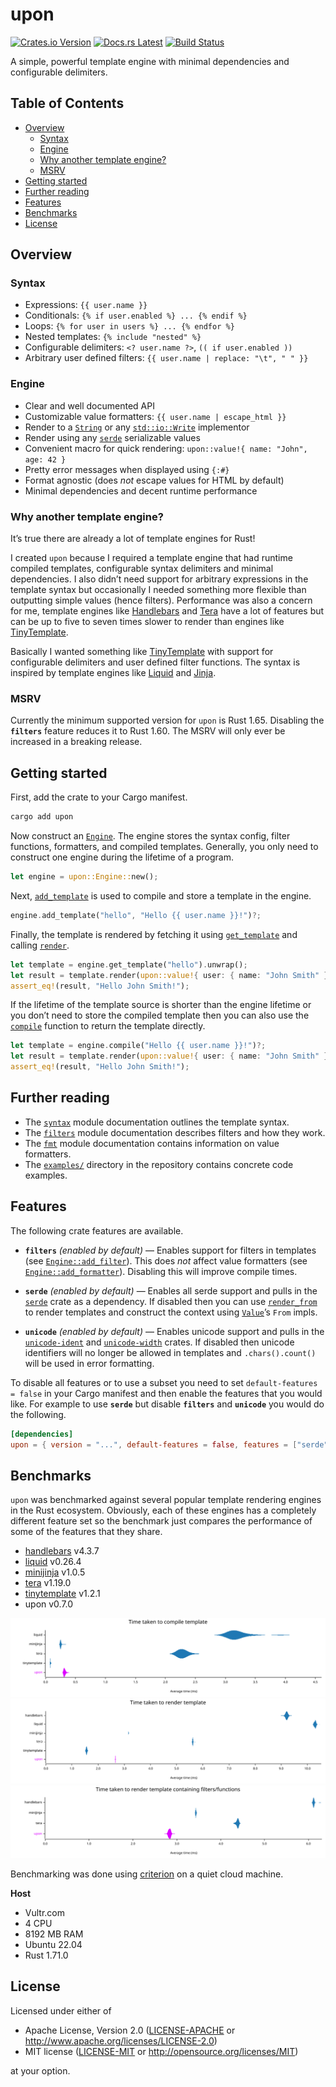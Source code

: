 <!-- Generated by cargo-onedoc. DO NOT EDIT. -->

# upon

[![Crates.io Version](https://badgers.space/crates/version/upon)](https://crates.io/crates/upon)
[![Docs.rs Latest](https://badgers.space/badge/docs.rs/latest/orange)](https://docs.rs/upon)
[![Build Status](https://badgers.space/github/checks/rossmacarthur/upon?label=build)](https://github.com/rossmacarthur/upon/actions/workflows/build.yaml?query=branch%3Atrunk)

A simple, powerful template engine with minimal dependencies and
configurable delimiters.

## Table of Contents

- [Overview](#overview)
  - [Syntax](#syntax)
  - [Engine](#engine)
  - [Why another template engine?](#why-another-template-engine)
  - [MSRV](#msrv)
- [Getting started](#getting-started)
- [Further reading](#further-reading)
- [Features](#features)
- [Benchmarks](#benchmarks)
- [License](#license)

## Overview

### Syntax

- Expressions: `{{ user.name }}`
- Conditionals: `{% if user.enabled %} ... {% endif %}`
- Loops: `{% for user in users %} ... {% endfor %}`
- Nested templates: `{% include "nested" %}`
- Configurable delimiters: `<? user.name ?>`, `(( if user.enabled ))`
- Arbitrary user defined filters: `{{ user.name | replace: "\t", " " }}`

### Engine

- Clear and well documented API
- Customizable value formatters: `{{ user.name | escape_html }}`
- Render to a [`String`][string] or any [`std::io::Write`][stdiowrite] implementor
- Render using any [`serde`][serde] serializable values
- Convenient macro for quick rendering:
  `upon::value!{ name: "John", age: 42 }`
- Pretty error messages when displayed using `{:#}`
- Format agnostic (does *not* escape values for HTML by default)
- Minimal dependencies and decent runtime performance

### Why another template engine?

It’s true there are already a lot of template engines for Rust!

I created `upon` because I required a template engine that had runtime
compiled templates, configurable syntax delimiters and minimal dependencies.
I also didn’t need support for arbitrary expressions in the template syntax
but occasionally I needed something more flexible than outputting simple
values (hence filters). Performance was also a concern for me, template
engines like [Handlebars] and [Tera] have a lot of features but can be up to
five to seven times slower to render than engines like [TinyTemplate].

Basically I wanted something like [TinyTemplate] with support for
configurable delimiters and user defined filter functions. The syntax is
inspired by template engines like [Liquid] and [Jinja].

### MSRV

Currently the minimum supported version for `upon` is Rust 1.65. Disabling
the **`filters`** feature reduces it to Rust 1.60. The MSRV will only ever
be increased in a breaking release.

## Getting started

First, add the crate to your Cargo manifest.

```sh
cargo add upon
```

Now construct an [`Engine`][engine]. The engine stores the syntax config, filter
functions, formatters, and compiled templates. Generally, you only need to
construct one engine during the lifetime of a program.

```rust
let engine = upon::Engine::new();
```

Next, [`add_template`][add_template] is used to compile and store a
template in the engine.

```rust
engine.add_template("hello", "Hello {{ user.name }}!")?;
```

Finally, the template is rendered by fetching it using
[`get_template`][get_template] and calling
[`render`][render].

```rust
let template = engine.get_template("hello").unwrap();
let result = template.render(upon::value!{ user: { name: "John Smith" }}).to_string()?;
assert_eq!(result, "Hello John Smith!");
```

If the lifetime of the template source is shorter than the engine lifetime
or you don’t need to store the compiled template then you can also use the
[`compile`][compile] function to return the template directly.

```rust
let template = engine.compile("Hello {{ user.name }}!")?;
let result = template.render(upon::value!{ user: { name: "John Smith" }}).to_string()?;
assert_eq!(result, "Hello John Smith!");
```

## Further reading

- The [`syntax`][syntax] module documentation outlines the template syntax.
- The [`filters`][filters] module documentation describes filters and how they work.
- The [`fmt`][fmt] module documentation contains information on value formatters.
- The [`examples/`](https://github.com/rossmacarthur/upon/tree/trunk/examples) directory in the repository contains concrete
  code examples.

## Features

The following crate features are available.

- **`filters`** *(enabled by default)* — Enables support for filters in
  templates (see [`Engine::add_filter`][engineadd_filter]). This does *not* affect value
  formatters (see [`Engine::add_formatter`][engineadd_formatter]). Disabling this will improve
  compile times.

- **`serde`** *(enabled by default)* — Enables all serde support and pulls
  in the [`serde`][serde] crate as a dependency. If disabled then you can use
  [`render_from`][render_from] to render templates and
  construct the context using [`Value`][value]’s `From` impls.

- **`unicode`** *(enabled by default)* — Enables unicode support and pulls
  in the [`unicode-ident`][unicode-ident] and
  [`unicode-width`][unicode-width] crates. If disabled then unicode
  identifiers will no longer be allowed in templates and `.chars().count()`
  will be used in error formatting.

To disable all features or to use a subset you need to set `default-features = false` in your Cargo manifest and then enable the features that you would
like. For example to use **`serde`** but disable **`filters`** and
**`unicode`** you would do the following.

```toml
[dependencies]
upon = { version = "...", default-features = false, features = ["serde"] }
```

[Handlebars]: https://crates.io/crates/handlebars
[Tera]: https://crates.io/crates/tera
[TinyTemplate]: https://crates.io/crates/tinytemplate
[Liquid]: https://liquidjs.com
[Jinja]: https://jinja.palletsprojects.com

## Benchmarks

`upon` was benchmarked against several popular template rendering engines in the
Rust ecosystem. Obviously, each of these engines has a completely different
feature set so the benchmark just compares the performance of some of the
features that they share.

- [handlebars](https://crates.io/crates/handlebars) v4.3.7
- [liquid](https://crates.io/crates/liquid) v0.26.4
- [minijinja](https://crates.io/crates/minijinja) v1.0.5
- [tera](https://crates.io/crates/tera) v1.19.0
- [tinytemplate](https://crates.io/crates/tinytemplate) v1.2.1
- upon v0.7.0

![Violin plot of compile results](./benches/results/compile.svg)
![Violin plot of render results](./benches/results/render.svg)
![Violin plot of render with filters results](./benches/results/filters.svg)

Benchmarking was done using [criterion](https://crates.io/crates/criterion) on
a quiet cloud machine.

**Host**

- Vultr.com
- 4 CPU
- 8192 MB RAM
- Ubuntu 22.04
- Rust 1.71.0

## License

Licensed under either of

- Apache License, Version 2.0 ([LICENSE-APACHE](LICENSE-APACHE) or
  http://www.apache.org/licenses/LICENSE-2.0)
- MIT license ([LICENSE-MIT](LICENSE-MIT) or http://opensource.org/licenses/MIT)

at your option.


[add_template]: https://docs.rs/upon/latest/upon/struct.Engine.html#method.add_template
[compile]: https://docs.rs/upon/latest/upon/struct.Engine.html#method.compile
[engine]: https://docs.rs/upon/latest/upon/struct.Engine.html
[engineadd_filter]: https://docs.rs/upon/latest/upon/struct.Engine.html#method.add_filter
[engineadd_formatter]: https://docs.rs/upon/latest/upon/struct.Engine.html#method.add_formatter
[filters]: https://docs.rs/upon/latest/upon/filters/index.html
[fmt]: https://docs.rs/upon/latest/upon/fmt/index.html
[get_template]: https://docs.rs/upon/latest/upon/struct.Engine.html#method.get_template
[render]: https://docs.rs/upon/latest/upon/struct.TemplateRef.html#method.render
[render_from]: https://docs.rs/upon/latest/upon/struct.TemplateRef.html#method.render_from
[serde]: https://crates.io/crates/serde
[stdiowrite]: https://doc.rust-lang.org/stable/std/io/trait.Write.html
[string]: https://doc.rust-lang.org/stable/std/string/struct.String.html
[syntax]: ./SYNTAX.md
[unicode-ident]: https://crates.io/crates/unicode-ident
[unicode-width]: https://crates.io/crates/unicode-width
[value]: https://docs.rs/upon/latest/upon/enum.Value.html
